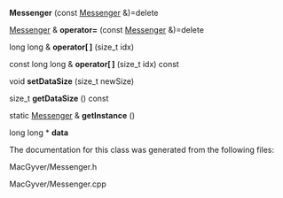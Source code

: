 <div id="class_macgyver_1_1_messenger">

</div>

<span id="class_macgyver_1_1_messenger"
label="class_macgyver_1_1_messenger"></span>

<div class="DoxyCompactItemize">

<span id="class_macgyver_1_1_messenger_aec0cf5408ee349ffa57ddf8ee482dbe8"
label="class_macgyver_1_1_messenger_aec0cf5408ee349ffa57ddf8ee482dbe8"></span>
**Messenger** (const [Messenger](#class_macgyver_1_1_messenger)
&)=delete

<span id="class_macgyver_1_1_messenger_a10e8c390f5c53ab70f27f1d8c68fea2e"
label="class_macgyver_1_1_messenger_a10e8c390f5c53ab70f27f1d8c68fea2e"></span>
[Messenger](#class_macgyver_1_1_messenger) & **operator=** (const
[Messenger](#class_macgyver_1_1_messenger) &)=delete

<span id="class_macgyver_1_1_messenger_a839066ac041de89ea2280af94ea7b8de"
label="class_macgyver_1_1_messenger_a839066ac041de89ea2280af94ea7b8de"></span>
long long & **operator\[$\,$\]** (size_t idx)

<span id="class_macgyver_1_1_messenger_a5ee3679f52cc13f507bb0dd5bea877fd"
label="class_macgyver_1_1_messenger_a5ee3679f52cc13f507bb0dd5bea877fd"></span>
const long long & **operator\[$\,$\]** (size_t idx) const

<span id="class_macgyver_1_1_messenger_a2a4c2bbb18a6d40ac59917078a6ece2c"
label="class_macgyver_1_1_messenger_a2a4c2bbb18a6d40ac59917078a6ece2c"></span>
void **setDataSize** (size_t newSize)

<span id="class_macgyver_1_1_messenger_a37b3d32a3eac1a377ba88ed5aaa0c695"
label="class_macgyver_1_1_messenger_a37b3d32a3eac1a377ba88ed5aaa0c695"></span>
size_t **getDataSize** () const

</div>

<div class="DoxyCompactItemize">

<span id="class_macgyver_1_1_messenger_a3b2a7c49a10d58d6dc32ab870e2e46de"
label="class_macgyver_1_1_messenger_a3b2a7c49a10d58d6dc32ab870e2e46de"></span>
static [Messenger](#class_macgyver_1_1_messenger) & **getInstance** ()

</div>

<div class="DoxyCompactItemize">

<span id="class_macgyver_1_1_messenger_a4537f3a4e10f292ccc3d782f2320d8ef"
label="class_macgyver_1_1_messenger_a4537f3a4e10f292ccc3d782f2320d8ef"></span>
long long $\ast$ **data**

</div>

The documentation for this class was generated from the following files:

<div class="DoxyCompactItemize">

MacGyver/Messenger.h

MacGyver/Messenger.cpp

</div>
